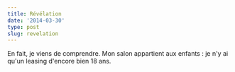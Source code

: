 ```yaml
---
title: Révélation
date: '2014-03-30'
type: post
slug: revelation
---
```


En fait, je viens de comprendre. Mon salon appartient aux enfants : je n'y ai qu'un leasing d'encore bien 18 ans.

